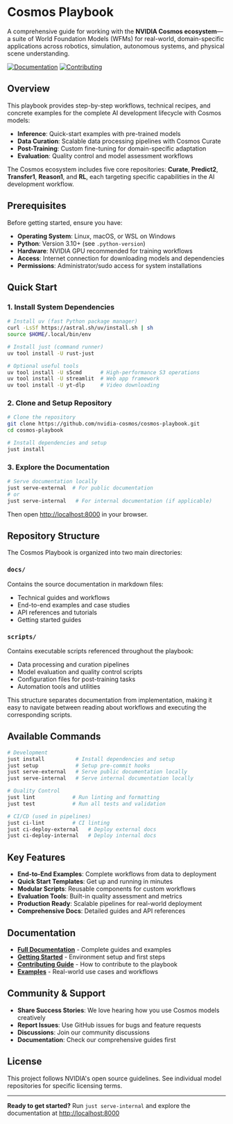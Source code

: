 # Cosmos Playbook

A comprehensive guide for working with the **NVIDIA Cosmos ecosystem**—a suite of World Foundation Models (WFMs) for real-world, domain-specific applications across robotics, simulation, autonomous systems, and physical scene understanding.

[![Documentation](https://img.shields.io/badge/docs-cosmos--playbook-blue)](https://cosmos-playbook-7663d3.gitlab-master-pages.nvidia.com/)
[![Contributing](https://img.shields.io/badge/contributing-guide-green)](CONTRIBUTING.md)

## Overview

This playbook provides step-by-step workflows, technical recipes, and concrete examples for the complete AI development lifecycle with Cosmos models:

- **Inference**: Quick-start examples with pre-trained models
- **Data Curation**: Scalable data processing pipelines with Cosmos Curate
- **Post-Training**: Custom fine-tuning for domain-specific adaptation
- **Evaluation**: Quality control and model assessment workflows

The Cosmos ecosystem includes five core repositories: **Curate**, **Predict2**, **Transfer1**, **Reason1**, and **RL**, each targeting specific capabilities in the AI development workflow.

## Prerequisites

Before getting started, ensure you have:

- **Operating System**: Linux, macOS, or WSL on Windows
- **Python**: Version 3.10+ (see `.python-version`)
- **Hardware**: NVIDIA GPU recommended for training workflows
- **Access**: Internet connection for downloading models and dependencies
- **Permissions**: Administrator/sudo access for system installations

## Quick Start

### 1. Install System Dependencies

```bash
# Install uv (fast Python package manager)
curl -LsSf https://astral.sh/uv/install.sh | sh
source $HOME/.local/bin/env

# Install just (command runner)
uv tool install -U rust-just

# Optional useful tools
uv tool install -U s5cmd      # High-performance S3 operations
uv tool install -U streamlit  # Web app framework
uv tool install -U yt-dlp     # Video downloading
```

### 2. Clone and Setup Repository

```bash
# Clone the repository
git clone https://github.com/nvidia-cosmos/cosmos-playbook.git
cd cosmos-playbook

# Install dependencies and setup
just install
```

### 3. Explore the Documentation

```bash
# Serve documentation locally
just serve-external  # For public documentation
# or
just serve-internal   # For internal documentation (if applicable)
```

Then open [http://localhost:8000](http://localhost:8000) in your browser.

## Repository Structure

The Cosmos Playbook is organized into two main directories:

### `docs/`

Contains the source documentation in markdown files:

- Technical guides and workflows
- End-to-end examples and case studies
- API references and tutorials
- Getting started guides

### `scripts/`

Contains executable scripts referenced throughout the playbook:

- Data processing and curation pipelines
- Model evaluation and quality control scripts
- Configuration files for post-training tasks
- Automation tools and utilities

This structure separates documentation from implementation, making it easy to navigate between reading about workflows and executing the corresponding scripts.

## Available Commands

```bash
# Development
just install          # Install dependencies and setup
just setup            # Setup pre-commit hooks
just serve-external   # Serve public documentation locally
just serve-internal   # Serve internal documentation locally

# Quality Control
just lint            # Run linting and formatting
just test            # Run all tests and validation

# CI/CD (used in pipelines)
just ci-lint         # CI linting
just ci-deploy-external   # Deploy external docs
just ci-deploy-internal   # Deploy internal docs
```

## Key Features

- **End-to-End Examples**: Complete workflows from data to deployment
- **Quick Start Templates**: Get up and running in minutes
- **Modular Scripts**: Reusable components for custom workflows
- **Evaluation Tools**: Built-in quality assessment and metrics
- **Production Ready**: Scalable pipelines for real-world deployment
- **Comprehensive Docs**: Detailed guides and API references

## Documentation

- **[Full Documentation](https://cosmos-playbook-7663d3.gitlab-master-pages.nvidia.com/)** - Complete guides and examples
- **[Getting Started](docs/getting_started.md)** - Environment setup and first steps
- **[Contributing Guide](CONTRIBUTING.md)** - How to contribute to the playbook
- **[Examples](docs/examples/)** - Real-world use cases and workflows

## Community & Support

- **Share Success Stories**: We love hearing how you use Cosmos models creatively
- **Report Issues**: Use GitHub issues for bugs and feature requests
- **Discussions**: Join our community discussions
- **Documentation**: Check our comprehensive guides first

## License

This project follows NVIDIA's open source guidelines. See individual model repositories for specific licensing terms.

---

**Ready to get started?** Run `just serve-internal` and explore the documentation at [http://localhost:8000](http://localhost:8000)
